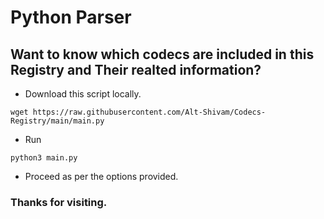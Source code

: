# Python Parser
## Want to know which codecs are included in this Registry and Their realted information?

* Download this script locally.
```
wget https://raw.githubusercontent.com/Alt-Shivam/Codecs-Registry/main/main.py
```

* Run
```
python3 main.py
```

* Proceed as per the options provided.

### Thanks for visiting.
